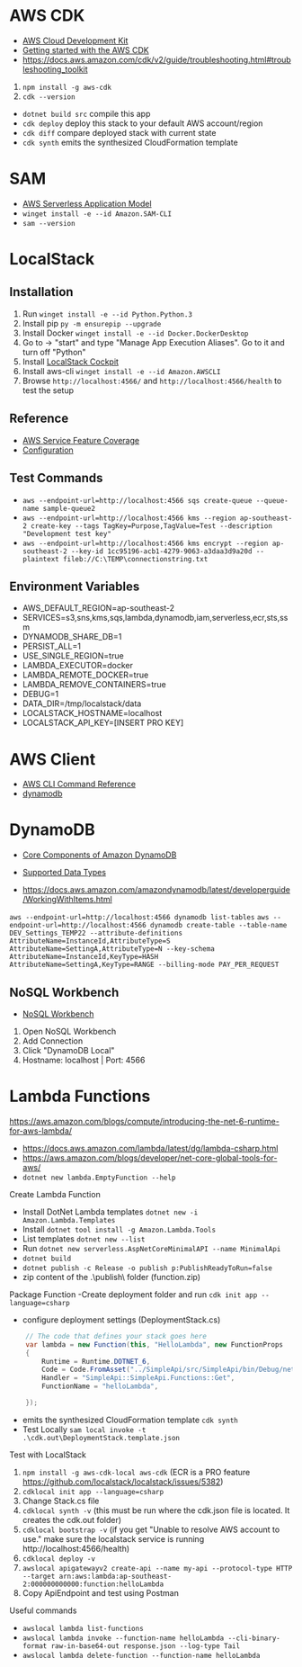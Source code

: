 # AWS CDK

- [AWS Cloud Development Kit](https://aws.amazon.com/cdk/)
- [Getting started with the AWS CDK](https://docs.aws.amazon.com/cdk/v2/guide/getting_started.html)
- https://docs.aws.amazon.com/cdk/v2/guide/troubleshooting.html#troubleshooting_toolkit

1. ```npm install -g aws-cdk``` 
2. ```cdk --version``` 


* `dotnet build src` compile this app
* `cdk deploy`       deploy this stack to your default AWS account/region
* `cdk diff`         compare deployed stack with current state
* `cdk synth`        emits the synthesized CloudFormation template

# SAM

- [AWS Serverless Application Model](https://aws.amazon.com/serverless/sam/)
- ```winget install -e --id Amazon.SAM-CLI```
- ```sam --version```

# LocalStack 
## Installation

1. Run ```winget install -e --id Python.Python.3``` 
2. Install pip  ```py -m ensurepip --upgrade```
3. Install Docker ```winget install -e --id Docker.DockerDesktop```
4. Go to -> "start" and type "Manage App Execution Aliases". Go to it and turn off "Python"
5. Install [LocalStack Cockpit](https://docs.localstack.cloud/get-started/cockpit/)
7. Install aws-cli ```winget install -e --id Amazon.AWSCLI```
8. Browse ```http://localhost:4566/``` and ```http://localhost:4566/health``` to test the setup

## Reference
- [AWS Service Feature Coverage](https://docs.localstack.cloud/aws/feature-coverage/)
- [Configuration](https://docs.localstack.cloud/localstack/configuration/)

## Test Commands

- ```aws --endpoint-url=http://localhost:4566 sqs create-queue --queue-name sample-queue2```
- ```aws --endpoint-url=http://localhost:4566 kms --region ap-southeast-2 create-key --tags TagKey=Purpose,TagValue=Test --description "Development test key"```
- ```aws --endpoint-url=http://localhost:4566 kms encrypt --region ap-southeast-2 --key-id 1cc95196-acb1-4279-9063-a3daa3d9a20d --plaintext fileb://C:\TEMP\connectionstring.txt```

## Environment Variables

- AWS_DEFAULT_REGION=ap-southeast-2
- SERVICES=s3,sns,kms,sqs,lambda,dynamodb,iam,serverless,ecr,sts,ssm
- DYNAMODB_SHARE_DB=1
- PERSIST_ALL=1
- USE_SINGLE_REGION=true
- LAMBDA_EXECUTOR=docker
- LAMBDA_REMOTE_DOCKER=true
- LAMBDA_REMOVE_CONTAINERS=true
- DEBUG=1
- DATA_DIR=/tmp/localstack/data
- LOCALSTACK_HOSTNAME=localhost
- LOCALSTACK_API_KEY=[INSERT PRO KEY]

# AWS Client

- [AWS CLI Command Reference](https://awscli.amazonaws.com/v2/documentation/api/latest/index.html)
- [dynamodb](https://awscli.amazonaws.com/v2/documentation/api/latest/reference/dynamodb/index.html)

# DynamoDB

- [Core Components of Amazon DynamoDB](https://docs.aws.amazon.com/amazondynamodb/latest/developerguide/HowItWorks.CoreComponents.html)

- [Supported Data Types](https://docs.aws.amazon.com/amazondynamodb/latest/developerguide/MidLevelAPILimitations.SupportedTypes.html)
- https://docs.aws.amazon.com/amazondynamodb/latest/developerguide/WorkingWithItems.html

```aws --endpoint-url=http://localhost:4566 dynamodb list-tables```
```aws --endpoint-url=http://localhost:4566 dynamodb create-table --table-name DEV_Settings_TEMP22 --attribute-definitions AttributeName=InstanceId,AttributeType=S AttributeName=SettingA,AttributeType=N --key-schema AttributeName=InstanceId,KeyType=HASH AttributeName=SettingA,KeyType=RANGE --billing-mode PAY_PER_REQUEST```

## NoSQL Workbench
- [NoSQL Workbench](https://docs.aws.amazon.com/amazondynamodb/latest/developerguide/workbench.settingup.html)

1. Open NoSQL Workbench
2. Add Connection
3. Click "DynamoDB Local"
4. Hostname: localhost | Port: 4566

# Lambda Functions

https://aws.amazon.com/blogs/compute/introducing-the-net-6-runtime-for-aws-lambda/

- https://docs.aws.amazon.com/lambda/latest/dg/lambda-csharp.html
- https://aws.amazon.com/blogs/developer/net-core-global-tools-for-aws/
- ```dotnet new lambda.EmptyFunction --help```

Create Lambda Function
- Install DotNet Lambda templates ```dotnet new -i Amazon.Lambda.Templates```
- Install ```dotnet tool install -g Amazon.Lambda.Tools```
- List templates ```dotnet new --list```
- Run ```dotnet new serverless.AspNetCoreMinimalAPI --name MinimalApi```
- ```dotnet build```
- ```dotnet publish -c Release -o publish p:PublishReadyToRun=false```
- zip content of the .\publish\ folder (function.zip)

Package Function
-Create deployment folder and run ```cdk init app --language=csharp```
- configure deployment settings (DeploymentStack.cs)
```csharp
    // The code that defines your stack goes here
    var lambda = new Function(this, "HelloLambda", new FunctionProps
    {
        Runtime = Runtime.DOTNET_6,
        Code = Code.FromAsset("../SimpleApi/src/SimpleApi/bin/Debug/net6.0"),
        Handler = "SimpleApi::SimpleApi.Functions::Get",
        FunctionName = "helloLambda",

    }); 
```
            
            
- emits the synthesized CloudFormation template ```cdk synth```
- Test Locally ```sam local invoke -t .\cdk.out\DeploymentStack.template.json```

Test with LocalStack

1. ```npm install -g aws-cdk-local aws-cdk``` (ECR is a PRO feature https://github.com/localstack/localstack/issues/5382)
2. ```cdklocal init app --language=csharp```
3. Change Stack.cs file
4. ```cdklocal synth -v``` (this must be run where the cdk.json file is located. It creates the cdk.out folder)
5. ```cdklocal bootstrap -v``` (if you get "Unable to resolve AWS account to use." make sure the localstack service is running http://localhost:4566/health)
6. ```cdklocal deploy -v```
7. ```awslocal apigatewayv2 create-api --name my-api --protocol-type HTTP --target arn:aws:lambda:ap-southeast-2:000000000000:function:helloLambda```
8. Copy ApiEndpoint and test using Postman

Useful commands

- ```awslocal lambda list-functions```
- ```awslocal lambda invoke --function-name helloLambda --cli-binary-format raw-in-base64-out response.json --log-type Tail```
- ```awslocal lambda delete-function --function-name helloLambda```
